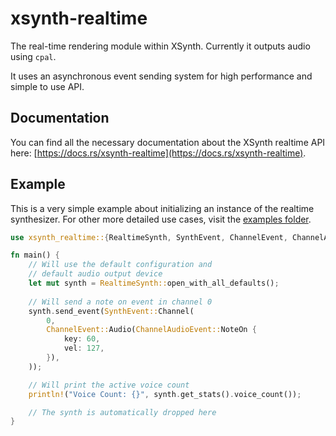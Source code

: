 # xsynth-realtime

The real-time rendering module within XSynth. Currently it outputs audio using `cpal`.

It uses an asynchronous event sending system for high performance and simple to use API.

## Documentation

You can find all the necessary documentation about the XSynth realtime API here: [https://docs.rs/xsynth-realtime](https://docs.rs/xsynth-realtime).

## Example

This is a very simple example about initializing an instance of the realtime synthesizer. For other more detailed use cases, visit the [examples folder](https://github.com/BlackMIDIDevs/xsynth/tree/master/realtime/examples).

```rust
use xsynth_realtime::{RealtimeSynth, SynthEvent, ChannelEvent, ChannelAudioEvent};

fn main() {
    // Will use the default configuration and
    // default audio output device
    let mut synth = RealtimeSynth::open_with_all_defaults();
    
    // Will send a note on event in channel 0
    synth.send_event(SynthEvent::Channel(
        0,
        ChannelEvent::Audio(ChannelAudioEvent::NoteOn {
            key: 60,
            vel: 127,
        }),
    ));

    // Will print the active voice count
    println!("Voice Count: {}", synth.get_stats().voice_count());

    // The synth is automatically dropped here
}
```